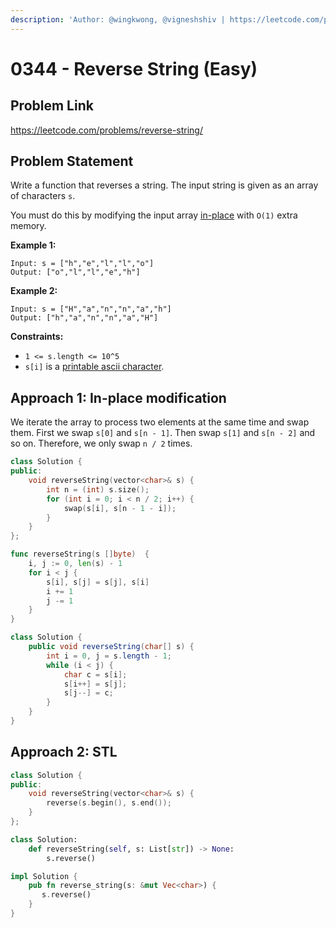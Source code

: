 ```yaml
---
description: 'Author: @wingkwong, @vigneshshiv | https://leetcode.com/problems/reverse-string/'
---
```


# 0344 - Reverse String (Easy)

## Problem Link

https://leetcode.com/problems/reverse-string/

## Problem Statement

Write a function that reverses a string. The input string is given as an array of characters `s`.

You must do this by modifying the input array [in-place](https://en.wikipedia.org/wiki/In-place\_algorithm) with `O(1)` extra memory.

**Example 1:**

```
Input: s = ["h","e","l","l","o"]
Output: ["o","l","l","e","h"]
```

**Example 2:**

```
Input: s = ["H","a","n","n","a","h"]
Output: ["h","a","n","n","a","H"] 
```

**Constraints:**

* `1 <= s.length <= 10^5`
* `s[i]` is a [printable ascii character](https://en.wikipedia.org/wiki/ASCII#Printable\_characters).

## Approach 1: In-place modification

We iterate the array to process two elements at the same time and swap them. First we swap `s[0]` and `s[n - 1]`. Then swap `s[1]` and `s[n - 2]` and so on. Therefore, we only swap `n / 2` times.

<Tabs>
<TabItem value="cpp" label="C++">
<SolutionAuthor name="@wingkwong"/>

```cpp
class Solution {
public:
    void reverseString(vector<char>& s) {
        int n = (int) s.size();
        for (int i = 0; i < n / 2; i++) {
            swap(s[i], s[n - 1 - i]);
        }
    }
};
```

</TabItem>
<TabItem value="go" label="Go">
<SolutionAuthor name="@wingkwong"/>

```go
func reverseString(s []byte)  {
    i, j := 0, len(s) - 1
    for i < j {
        s[i], s[j] = s[j], s[i]
        i += 1
        j -= 1
    }
}
```

</TabItem>
<TabItem value="java" label="Java">
<SolutionAuthor name="@vigneshshiv"/>

```java
class Solution {
    public void reverseString(char[] s) {
        int i = 0, j = s.length - 1;
        while (i < j) {
            char c = s[i];
            s[i++] = s[j];
            s[j--] = c;
        }
    }
}
```

</TabItem>
</Tabs>

## Approach 2: STL

<Tabs>
<TabItem value="cpp" label="C++">
<SolutionAuthor name="@wingkwong"/>

```cpp
class Solution {
public:
    void reverseString(vector<char>& s) {
        reverse(s.begin(), s.end());
    }
};
```

</TabItem>
<TabItem value="py" label="Python">
<SolutionAuthor name="@wingkwong"/>

```py
class Solution:
    def reverseString(self, s: List[str]) -> None:
        s.reverse()
```

</TabItem>
<TabItem value="rust" label="Rust">
<SolutionAuthor name="@wingkwong"/>

```rust
impl Solution {
    pub fn reverse_string(s: &mut Vec<char>) {
       s.reverse()
    }
}
```

</TabItem>
</Tabs>